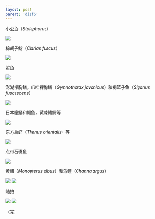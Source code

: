 ```yaml
---
layout: post
parent: 'disf6'
---
```

小公鱼（<i>Stolephorus</i>）

<img class='disc' src='https://lykoseremos.github.io/gmalb-04/disf6/36.jpg'>

棕胡子鲶（<i>Clarias fuscus</i>）

<img class='disc' src='https://lykoseremos.github.io/gmalb-04/disf6/38.jpg'>

鲨鱼

<img class='disc' src='https://lykoseremos.github.io/gmalb-04/disf6/39.jpg'>

澎湖裸胸鳝，爪哇裸胸鳝（<i>Gymnothorax javanicus</i>）和褐篮子鱼（<i>Siganus fuscescens</i>）

<img class='disc' src='https://lykoseremos.github.io/gmalb-04/disf6/41.jpg'>

日本瞳鯒和鲻鱼，黄棘鳍鲷等

<img class='disc' src='https://lykoseremos.github.io/gmalb-04/disf6/43.jpg'>

东方扁虾（<i>Thenus orientalis</i>）等

<img class='disc' src='https://lykoseremos.github.io/gmalb-04/disf6/45.jpg'>

点带石斑鱼

<img class='disc' src='https://lykoseremos.github.io/gmalb-04/disf6/46.jpg'>

黄鳝（<i>Monopterus albus</i>）和乌鳢（<i>Channa argus</i>）

<img class='disc' src='https://lykoseremos.github.io/gmalb-04/disf6/47.jpg'>



<img class='disc' src='https://lykoseremos.github.io/gmalb-04/disf6/40.jpg'>

随拍

<img class='disc' src='https://lykoseremos.github.io/gmalb-04/disf6/42.jpg'>

<img class='disc' src='https://lykoseremos.github.io/gmalb-04/disf6/48.jpg'>

（完）
